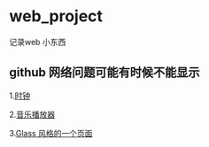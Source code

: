 # web_project
记录web 小东西

github 网络问题可能有时候不能显示
-------

1.[时钟](http://htmlpreview.github.io/?https://github.com/Joshua-leyer/web_project/blob/main/timeClock/03.html)

2.[音乐播放器](http://htmlpreview.github.io/?https://github.com/Joshua-leyer/web_project/blob/main/music-player/music_v5.html)

3.[Glass 风格的一个页面]()
